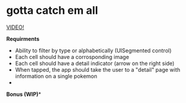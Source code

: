 # gotta catch em all

[VIDEO!](https://www.dropbox.com/s/grd614b37kbp9or/pokemon.mov?dl=0)


**Requirments**

* Ability to filter by type or alphabetically (UISegmented control)
* Each cell should have a corrosponding image
* Each cell should have a detail indicator (arrow on the right side)
* When tapped, the app should take the user to a "detail" page with information on a single pokemon
* 
**Bonus (WIP)***
